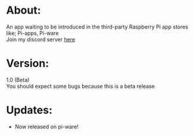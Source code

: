 # About:
An app waiting to be introduced in the third-party Raspberry Pi app stores like; Pi-apps, Pi-ware</br>
Join my discord server <a href='https://discord.gg/BYxcbNkbHH'>here</a>
# Version:
1.0 (Beta) </br>
You should expect some bugs because this is a beta release

# Updates:
- Now released on pi-ware!
